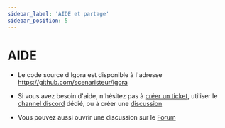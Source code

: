 ```yaml
---
sidebar_label: 'AIDE et partage'
sidebar_position: 5
---
```



# AIDE

- Le code source d'Igora est disponible à l'adresse https://github.com/scenaristeur/igora

- Si vous avez besoin d'aide, n'hésitez pas à [créer un ticket](https://github.com/scenaristeur/igora/issues), 
utiliser le [channel discord](https://discord.gg/ZZUZwhQnyj) dédié, ou à créer une [discussion](https://github.com/scenaristeur/igora/discussions)
- Vous pouvez aussi ouvrir une discussion sur le [Forum](https://forum.chateaudesrobots.fr/)